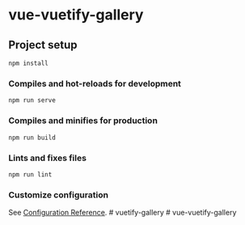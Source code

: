 # vue-vuetify-gallery

## Project setup
```
npm install
```

### Compiles and hot-reloads for development
```
npm run serve
```

### Compiles and minifies for production
```
npm run build
```

### Lints and fixes files
```
npm run lint
```

### Customize configuration
See [Configuration Reference](https://cli.vuejs.org/config/).
#   v u e t i f y - g a l l e r y  
 #   v u e - v u e t i f y - g a l l e r y  
 